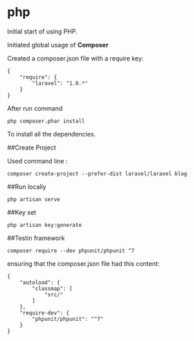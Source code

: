 # php

Initial start of using PHP. 

Initiated global usage of <strong>Composer</strong>

Created a composer.json file with a require key: 

``` 
{
    "require": {
        "laravel": "1.0.*"
    }
}
```
After run command 
```
php composer.phar install 
```
To install all the dependencies. 

##Create Project

Used command line : 
```
composer create-project --prefer-dist laravel/laravel blog
```

##Run locally 
```
php artisan serve
```
##Key set 
``` 
php artisan key:generate
```
##Testin framework
```
composer require --dev phpunit/phpunit ^7
```
ensuring that the composer.json file had this content: 
```
{
    "autoload": {
        "classmap": [
            "src/"
        ]
    },
    "require-dev": {
        "phpunit/phpunit": "^7"
    }
}
```
